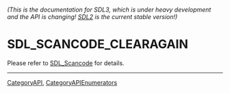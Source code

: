 ###### (This is the documentation for SDL3, which is under heavy development and the API is changing! [SDL2](https://wiki.libsdl.org/SDL2/) is the current stable version!)
# SDL_SCANCODE_CLEARAGAIN

Please refer to [SDL_Scancode](SDL_Scancode) for details.

----
[CategoryAPI](CategoryAPI), [CategoryAPIEnumerators](CategoryAPIEnumerators)

